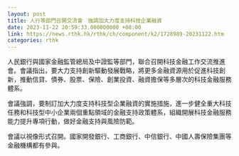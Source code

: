 ```yaml
---
layout: post
title: 人行等部門召開交流會　強調加大力度支持科技企業融資
date: 2023-11-22 20:59:33.000000000 +08:00
link: https://news.rthk.hk/rthk/ch/component/k2/1728989-20231122.htm
categories: rthk
---
```


人民銀行與國家金融監管總局及中證監等部門，聯合召開科技金融工作交流推進會。會議指出，要大力支持創新驅動發展戰略，將更多金融資源用於促進科技創新，推動信貸、債券、股票、保險、創業投資、融資擔保等多層次的科技金融服務體系。

會議強調，要制訂加大力度支持科技型企業融資的實施措施，進一步健全重大科技任務和科技型中小企業兩個重點領域的金融支持政策體系，組織開展科技金融服務能力提升專項行動，做好金融支持與風險防範。

會議以視像形式召開。國家開發銀行、工商銀行、中信銀行、中國人壽保險集團等金融機構都有參與。
